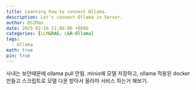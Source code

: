 ```yaml
---
title: Learning how to connect Ollama.
description: Let's connect Ollama in Server.
author: DS2Man
date: 2025-02-16 11:00:00 +0000
categories: [LLM&RAG, L&R-Ollama]
tags:
  - Ollama
math: true
pin: true
---
```


사내는 보안때문에 ollama pull 안됨. minio에 모델 저장하고, ollama 적용된 docker 만들고 스크립트로 모델 다운 받아서 올라마 서비스 하는거 해보기.